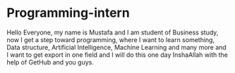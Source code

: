 # Programming-intern
Hello Everyone, my name is Mustafa and I am student of Business study, now I get a step toward programming, where I want to learn something, Data structure, Artificial Intelligence, Machine Learning and many more and I want to get export in one field and I will do this one day InshaAllah with the help of GetHub and you guys.
